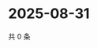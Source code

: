 # 2025-08-31

共 0 条

<!-- BEGIN ZHIHUQUESTIONS -->
<!-- 最后更新时间 Sun Aug 31 2025 08:56:26 GMT+0800 (China Standard Time) -->

<!-- END ZHIHUQUESTIONS -->
